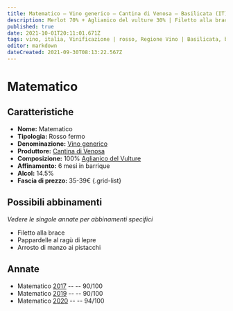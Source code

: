 ```yaml
---
title: Matematico – Vino generico – Cantina di Venosa – Basilicata (IT) – 35-39€ – 3★-5★
description: Merlot 70% + Aglianico del vulture 30% | Filetto alla brace – Pappardelle al ragù di lepre – Alimento | manzo, Cottura | arrosto, Aromatizzazione | ai pistacchi,
published: true
date: 2021-10-01T20:11:01.671Z
tags: vino, italia, Vinificazione | rosso, Regione Vino | Basilicata, blend, fermo, Valutazioni | 5 stelle, merlot, Vitigni | Aglianico del Vulture, Prezzi | 35-39€, Filetto alla brace, Pappardelle al ragù di lepre
editor: markdown
dateCreated: 2021-09-30T08:13:22.567Z
---
```


# Matematico

## Caratteristiche
- **Nome:** Matematico
- **Tipologia:** Rosso fermo 
- **Denominazione:** [Vino generico](/denominazioni/Italia/Vino-generico)
- **Produttore:** [Cantina di Venosa](/produttori/Italia/Basilicata/Cantina-di-Venosa) 
- **Composizione:** 100% [Aglianico del Vulture](/vitigni/Italia/bacca-nera/aglianico-del-vulture)
- **Affinamento:** 6 mesi in barrique
- **Alcol:** 14.5%
- **Fascia di prezzo:** 35-39€
{.grid-list}


> 
## Possibili abbinamenti
*Vedere le singole annate per abbinamenti specifici*

- Filetto alla brace
- Pappardelle al ragù di lepre
- Arrosto di manzo ai pistacchi

## Annate 
- Matematico [2017](/vini/Italia/Basilicata/Cantina-di-Venosa/Matematico/2017) -- <span class="star-4"></span> -- 90/100
- Matematico [2019](/vini/Italia/Basilicata/Cantina-di-Venosa/Matematico/2019) -- <span class="star-4"></span> -- 90/100
- Matematico [2020](/vini/Italia/Basilicata/Cantina-di-Venosa/Matematico/2020) -- <span class="star-5"></span> -- 94/100